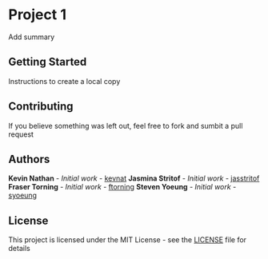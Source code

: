# Project 1

Add summary

## Getting Started

Instructions to create a local copy

## Contributing

If you believe something was left out, feel free to fork and sumbit a pull request

## Authors

**Kevin Nathan** - *Initial work* - [kevnat](https://github.com/kevnat)
**Jasmina Stritof** - *Initial work* - [jasstritof](https://github.com/jasstritof)
**Fraser Torning** - *Initial work* - [ftorning](https://github.com/ftorning)
**Steven Yoeung** - *Initial work* - [syoeung](https://github.com/syoeung)

## License

This project is licensed under the MIT License - see the [LICENSE](LICENSE) file for details